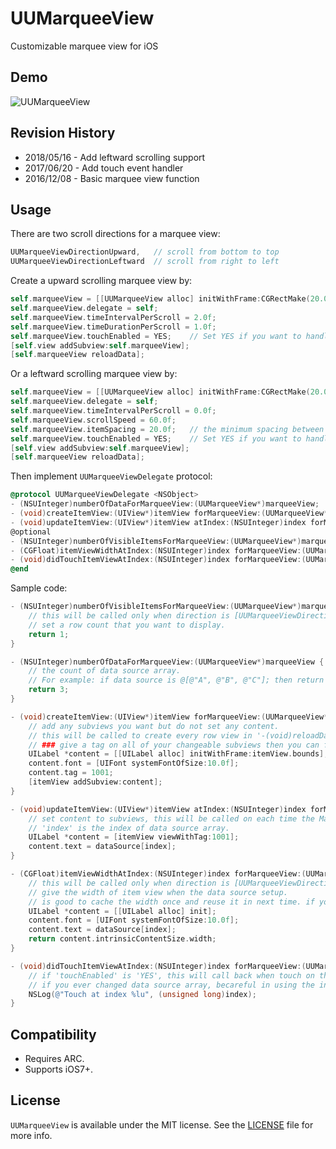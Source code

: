 # UUMarqueeView
Customizable marquee view for iOS

## Demo
![UUMarqueeView](https://raw.githubusercontent.com/iceyouyou/UUMarqueeView/master/extra/demo.gif)

## Revision History
- 2018/05/16 - Add leftward scrolling support
- 2017/06/20 - Add touch event handler
- 2016/12/08 - Basic marquee view function

## Usage
There are two scroll directions for a marquee view:
```objective-c
UUMarqueeViewDirectionUpward,   // scroll from bottom to top
UUMarqueeViewDirectionLeftward  // scroll from right to left
```

Create a upward scrolling marquee view by:
```objective-c
self.marqueeView = [[UUMarqueeView alloc] initWithFrame:CGRectMake(20.0f, 40.0f, 100.0f, 20.0f)];
self.marqueeView.delegate = self;
self.marqueeView.timeIntervalPerScroll = 2.0f;
self.marqueeView.timeDurationPerScroll = 1.0f;
self.marqueeView.touchEnabled = YES;	// Set YES if you want to handle touch event. Default is NO.
[self.view addSubview:self.marqueeView];
[self.marqueeView reloadData];
```

Or a leftward scrolling marquee view by:
```objective-c
self.marqueeView = [[UUMarqueeView alloc] initWithFrame:CGRectMake(20.0f, 40.0f, 100.0f, 20.0f) direction:UUMarqueeViewDirectionLeftward];
self.marqueeView.delegate = self;
self.marqueeView.timeIntervalPerScroll = 0.0f;
self.marqueeView.scrollSpeed = 60.0f;
self.marqueeView.itemSpacing = 20.0f;	// the minimum spacing between items
self.marqueeView.touchEnabled = YES;	// Set YES if you want to handle touch event. Default is NO.
[self.view addSubview:self.marqueeView];
[self.marqueeView reloadData];
```

Then implement `UUMarqueeViewDelegate` protocol:
```objective-c
@protocol UUMarqueeViewDelegate <NSObject>
- (NSUInteger)numberOfDataForMarqueeView:(UUMarqueeView*)marqueeView;
- (void)createItemView:(UIView*)itemView forMarqueeView:(UUMarqueeView*)marqueeView;
- (void)updateItemView:(UIView*)itemView atIndex:(NSUInteger)index forMarqueeView:(UUMarqueeView*)marqueeView;
@optional
- (NSUInteger)numberOfVisibleItemsForMarqueeView:(UUMarqueeView*)marqueeView;   // only for [UUMarqueeViewDirectionUpward]
- (CGFloat)itemViewWidthAtIndex:(NSUInteger)index forMarqueeView:(UUMarqueeView*)marqueeView;   // only for [UUMarqueeViewDirectionLeftward]
- (void)didTouchItemViewAtIndex:(NSUInteger)index forMarqueeView:(UUMarqueeView*)marqueeView;
@end
```

Sample code:
```objective-c
- (NSUInteger)numberOfVisibleItemsForMarqueeView:(UUMarqueeView*)marqueeView {
    // this will be called only when direction is [UUMarqueeViewDirectionUpward].
    // set a row count that you want to display.
    return 1;
}

- (NSUInteger)numberOfDataForMarqueeView:(UUMarqueeView*)marqueeView {
    // the count of data source array.
    // For example: if data source is @[@"A", @"B", @"C"]; then return 3.
    return 3;
}

- (void)createItemView:(UIView*)itemView forMarqueeView:(UUMarqueeView*)marqueeView {
    // add any subviews you want but do not set any content.
    // this will be called to create every row view in '-(void)reloadData'.
    // ### give a tag on all of your changeable subviews then you can find it later(updateItemView:withData:forMarqueeView:).
    UILabel *content = [[UILabel alloc] initWithFrame:itemView.bounds];
    content.font = [UIFont systemFontOfSize:10.0f];
    content.tag = 1001;
    [itemView addSubview:content];
}

- (void)updateItemView:(UIView*)itemView atIndex:(NSUInteger)index forMarqueeView:(UUMarqueeView*)marqueeView {
    // set content to subviews, this will be called on each time the MarqueeView scrolls.
    // 'index' is the index of data source array.
    UILabel *content = [itemView viewWithTag:1001];
    content.text = dataSource[index];
}

- (CGFloat)itemViewWidthAtIndex:(NSUInteger)index forMarqueeView:(UUMarqueeView*)marqueeView {
    // this will be called only when direction is [UUMarqueeViewDirectionLeftward].
    // give the width of item view when the data source setup.
    // is good to cache the width once and reuse it in next time. if you do so, remember to clear the cache when you chang the data source array.
    UILabel *content = [[UILabel alloc] init];
    content.font = [UIFont systemFontOfSize:10.0f];
    content.text = dataSource[index];
    return content.intrinsicContentSize.width;
}

- (void)didTouchItemViewAtIndex:(NSUInteger)index forMarqueeView:(UUMarqueeView*)marqueeView {
    // if 'touchEnabled' is 'YES', this will call back when touch on the item view.
    // if you ever changed data source array, becareful in using the index.
    NSLog(@"Touch at index %lu", (unsigned long)index);
}
```

## Compatibility
- Requires ARC.
- Supports iOS7+.

## License
`UUMarqueeView` is available under the MIT license. See the [LICENSE](LICENSE) file for more info.
